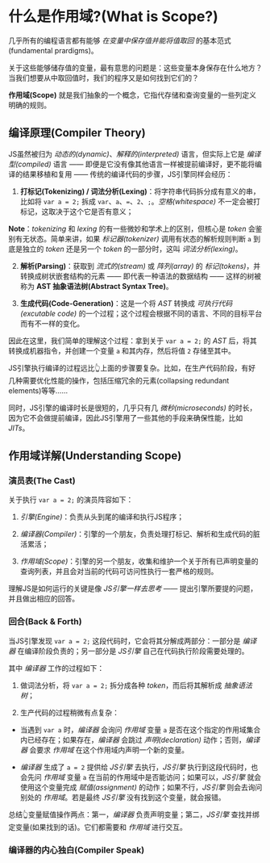 # 什么是作用域?(What is Scope?)
几乎所有的编程语言都有能够 *在变量中保存值并能将值取回* 的基本范式(fundamental prardigms)。

关于这些能够储存值的变量，最有意思的问题是：这些变量本身保存在什么地方？当我们想要从中取回值时，我们的程序又是如何找到它们的？

**作用域(Scope)** 就是我们抽象的一个概念，它指代存储和查询变量的一些列定义明确的规则。

## 编译原理(Compiler Theory)
JS虽然被归为 *动态的(dynamic)*、*解释的(interpreted)* 语言，但实际上它是 *编译型(compiled)* 语言 —— 即便是它没有像其他语言一样被提前编译好，更不能将编译的结果移植和复用 —— 传统的编译代码的步骤，JS引擎同样会经历：
1. **打标记(Tokenizing) / 词法分析(Lexing)**：将字符串代码拆分成有意义的串，比如将 `var a = 2;` 拆成 `var`、`a`、`=`、`2`、`;`。*空格(whitespace)* 不一定会被打标记，这取决于这个它是否有意义；

  **Note**：*tokenizing* 和 *lexing* 的有一些微妙和学术上的区别，但核心是 *token* 会鉴别有无状态。简单来讲，如果 *标记器(tokenizer)* 调用有状态的解析规则判断 `a` 到底是独立的 *token* 还是另一个 *token* 的一部分时，这叫 *词法分析(lexing)*。

2. **解析(Parsing)**：获取到 *流式的(stream)* 或 *阵列(array)* 的 *标记(tokens)*，并转换成树状嵌套结构的元素 —— 即代表一种语法的数据结构 —— 这样的树被称为 **AST 抽象语法树(Abstract Syntax Tree)**。

3. **生成代码(Code-Generation)**：这是一个将 *AST* 转换成 *可执行代码(excutable code)* 的一个过程；这个过程会根据不同的语言、不同的目标平台而有不一样的变化。

  因此在这里，我们简单的理解这个过程：拿到关于 `var a = 2;` 的 *AST* 后，将其转换成机器指令，并创建一个变量 `a` 和其内存，然后将值 `2` 存储至其中。

JS引擎执行编译的过程远比👆上面的步骤要复杂。比如，在生产代码阶段，有好几种需要优化性能的操作，包括压缩冗余的元素(collapsing redundant elements)等等……

同时，JS引擎的编译时长是很短的，几乎只有几 *微秒(microseconds)* 的时长，因为它不会做提前编译，因此JS引擎用了一些其他的手段来确保性能，比如 *JITs*。

## 作用域详解(Understanding Scope)
### 演员表(The Cast)
关于执行 `var a = 2;` 的演员阵容如下：

1. *引擎(Engine)*：负责从头到尾的编译和执行JS程序；

2. *编译器(Compiler)*：引擎的一个朋友，负责处理打标记、解析和生成代码的脏活累活；

3. *作用域(Scope)*：引擎的另一个朋友，收集和维护一个关于所有已声明变量的查询列表，并且会对当前的代码可访问性执行一套严格的规则。

理解JS是如何运行的关键是像 *JS引擎一样去思考* —— 提出引擎所要提的问题，并且做出相应的回答。

### 回合(Back & Forth)
当JS引擎发现 `var a = 2;` 这段代码时，它会将其分解成两部分：一部分是 *编译器* 在编译阶段负责的；另一部分是 *JS引擎* 自己在代码执行阶段需要处理的。

其中 *编译器* 工作的过程如下：
1. 做词法分析，将 `var a = 2;` 拆分成各种 *token*，而后将其解析成 *抽象语法树*；

2. 生产代码的过程稍微有点复杂：
  - 当遇到 `var a` 时，*编译器* 会询问 *作用域* 变量 `a` 是否在这个指定的作用域集合内已经存在；如果存在，*编译器* 会跳过 *声明(declaration)* 动作；否则，*编译器* 会要求 *作用域* 在这个作用域内声明一个新的变量。

  - *编译器* 生成了 `a = 2` 提供给 *JS引擎* 去执行，*JS引擎* 执行到这段代码时，也会先问 *作用域* 变量 `a` 在当前的作用域中是否能访问；如果可以，*JS引擎* 就会使用这个变量完成 _赋值(assignment)_ 的动作；如果不行，*JS引擎* 则会去询问别处的 *作用域*。若是最终 *JS引擎* 没有找到这个变量，就会报错。

  总结👆变量赋值操作两点：第一，*编译器* 负责声明变量；第二，*JS引擎* 查找并绑定变量(如果找到的话)。它们都需要和 *作用域* 进行交互。

### 编译器的内心独白(Compiler Speak)


